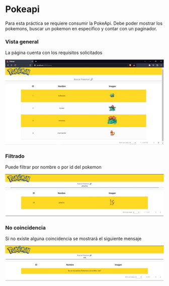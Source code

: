 # Pokeapi

Para esta práctica se requiere consumir la PokeApi. Debe poder mostrar los pokemons, buscar un pokemon en especifico y contar con un paginador.

### Vista general
La página cuenta con los requisitos solicitados

![text alert](https://github.com/Lcastro98/pokeapi/blob/master/src/assets/img/pokeApi.JPG)

### Filtrado
Puede filtrar por nombre o por id del pokemon

![text alert](https://github.com/Lcastro98/pokeapi/blob/master/src/assets/img/filter.JPG)

### No coincidencia
Si no existe alguna coincidencia se mostrará el siguiente mensaje

![text alert](https://github.com/Lcastro98/pokeapi/blob/master/src/assets/img/filterNotFound.JPG)
